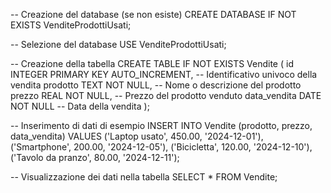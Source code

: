 -- Creazione del database (se non esiste)
CREATE DATABASE IF NOT EXISTS VenditeProdottiUsati;

-- Selezione del database
USE VenditeProdottiUsati;

-- Creazione della tabella
CREATE TABLE IF NOT EXISTS Vendite (
    id INTEGER PRIMARY KEY AUTO_INCREMENT, -- Identificativo univoco della vendita
    prodotto TEXT NOT NULL,                -- Nome o descrizione del prodotto
    prezzo REAL NOT NULL,                  -- Prezzo del prodotto venduto
    data_vendita DATE NOT NULL             -- Data della vendita
);

-- Inserimento di dati di esempio
INSERT INTO Vendite (prodotto, prezzo, data_vendita)
VALUES 
    ('Laptop usato', 450.00, '2024-12-01'),
    ('Smartphone', 200.00, '2024-12-05'),
    ('Bicicletta', 120.00, '2024-12-10'),
    ('Tavolo da pranzo', 80.00, '2024-12-11');

-- Visualizzazione dei dati nella tabella
SELECT * FROM Vendite;